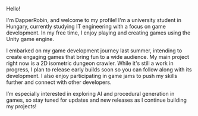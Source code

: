 Hello!

I'm DapperRobin, and welcome to my profile! I'm a university student in Hungary, currently studying IT engineering with a focus on game development. In my free time, I enjoy playing and creating games using the Unity game engine.

I embarked on my game development journey last summer, intending to create engaging games that bring fun to a wide audience. My main project right now is a 2D isometric dungeon crawler. While it's still a work in progress, I plan to release early builds soon so you can follow along with its development. I also enjoy participating in game jams to push my skills further and connect with other developers.

I’m especially interested in exploring AI and procedural generation in games, so stay tuned for updates and new releases as I continue building my projects!
